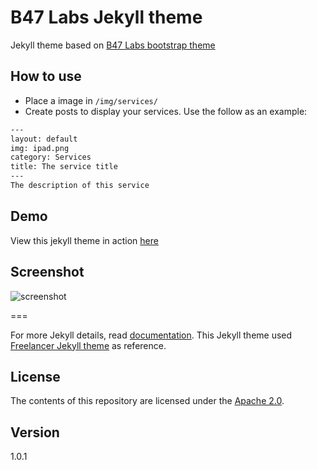 # B47 Labs Jekyll theme

Jekyll theme based on
[B47 Labs bootstrap theme ](http://startbootstrap.com/templates/landing-page/)

## How to use

-   Place a image in `/img/services/`
-   Create posts to display your services. Use the follow as an example:

```txt
---
layout: default
img: ipad.png
category: Services
title: The service title
---
The description of this service
```

## Demo

View this jekyll theme in action
[here](https://swcool.github.io/landing-page-theme)

## Screenshot

![screenshot](https://raw.githubusercontent.com/swcool/landing-page-theme/master/img/screenshot.png)

===

For more Jekyll details, read [documentation](http://jekyllrb.com/). This Jekyll
theme used
[Freelancer Jekyll theme](https://github.com/jeromelachaud/freelancer-theme/) as
reference.

## License

The contents of this repository are licensed under the
[Apache 2.0](http://www.apache.org/licenses/LICENSE-2.0.html).

## Version

1.0.1
